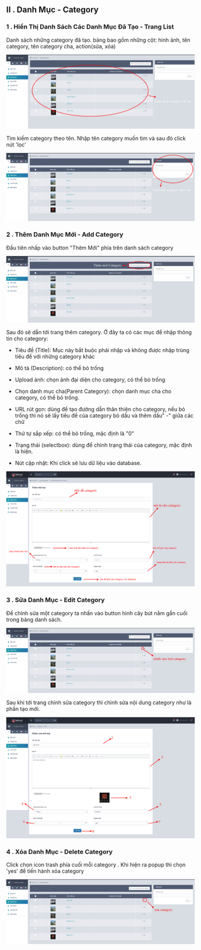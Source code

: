 ## II . Danh Mục - Category

### 1 . Hiển Thị Danh Sách Các Danh Mục Đã Tạo - Trang List

Danh sách những category đã tạo. bảng bao gồm những cột: hình ảnh, tên category, tên category cha, action\(sửa, xóa\)

![](/assets/03.png)

Tìm kiếm category theo tên. Nhập tên category muốn tìm và sau đó click nút 'lọc'

![](/assets/04.png)

### 2 . Thêm Danh Mục Mới - Add Category

Đầu tiên nhấp vào button "Thêm Mới" phía trên danh sách category

![](/assets/05.png)

Sau đó sẽ dẫn tới trang thêm category. Ở đây ta có các mục để nhập thông tin cho category:

* Tiêu đề \(Title\): Mục này bắt buộc phải nhập và không được nhập trùng tiêu đề với những category khác

* Mô tả \(Description\): có thể bỏ trống

* Upload ảnh: chọn ảnh đại diện cho category, có thể bỏ trống

* Chọn danh mục cha\(Parent Category\): chọn danh mục cha cho category, có thể bỏ trống.

* URL rút gọn:  dùng để tạo đường dẫn thân thiện cho category, nếu bỏ trống thì nó sẽ lấy tiêu đề của category bỏ dấu và thêm dấu" -" giữa các chữ

* Thứ tự sắp xếp: có thể bỏ trống, mặc định là "0"

* Trạng thái \(selectbox\): dùng để chỉnh trạng thái của category, mặc định là hiện.

* Nút cập nhật: Khi click sẽ lưu dữ liệu vào database.

![](/assets/06.png)

### 3 . Sửa Danh Mục - Edit Category

Để chỉnh sửa một category ta nhấn vào button hình cây bút nằm gần cuối trong bảng danh sách.

![](/assets/07.png)

Sau khi tới trang chỉnh sửa category thì chỉnh sửa nội dung category như là phần tạo mới.

![](/assets/08.png)

### 4 . Xóa Danh Mục - Delete Category

Click chọn icon trash phía cuối mỗi category . Khi hiện ra popup thì chọn 'yes' để tiến hành xóa category

![](/assets/09.png)



